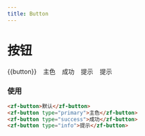 ```yaml
---
title: Button
---
```


# 按钮

<script>
export default {
  data() {
    return {
      button: '默认'
    };
  }
};
</script>

<zf-button>{{button}}</zf-button> &ensp;
<zf-button type="primary">主色</zf-button> &ensp;
<zf-button type="success">成功</zf-button> &ensp;
<zf-button type="info">提示</zf-button> &ensp;
<zf-button type="info">提示</zf-button>

### 使用

```html
<zf-button>默认</zf-button>
<zf-button type="primary">主色</zf-button>
<zf-button type="success">成功</zf-button>
<zf-button type="info">提示</zf-button>
```
